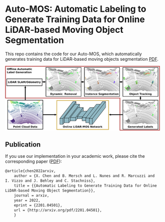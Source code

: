 # Auto-MOS: Automatic Labeling to Generate Training Data for Online LiDAR-based Moving Object Segmentation

This repo contains the code for our Auto-MOS, which automatically generates training data for LiDAR-based moving objects segmentation [PDF](http://arxiv.org/pdf/2201.04501).

<img src="pics/framework.png" width="800">


## Publication
If you use our implementation in your academic work, please cite the corresponding paper ([PDF](http://arxiv.org/pdf/2201.04501)):
    
	@article{chen2022arxiv,
		author = {X. Chen and B. Mersch and L. Nunes and R. Marcuzzi and I. Vizzo and J. Behley and C. Stachniss},
		title = {{Automatic Labeling to Generate Training Data for Online LiDAR-based Moving Object Segmentation}},
		journal = arxiv,
		year = 2022,
		eprint = {2201.04501},
		url = {http://arxiv.org/pdf/2201.04501},
		}
